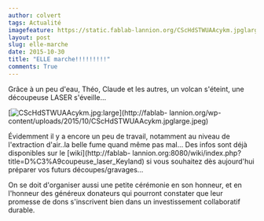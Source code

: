 ```yaml
---
author: colvert
tags: Actualité
imagefeature: https://static.fablab-lannion.org/CScHdSTWUAAcykm.jpglarge.jpeg
layout: post
slug: elle-marche
date: 2015-10-30
title: "ELLE marche!!!!!!!!!"
comments: True
---
```

Grâce à un peu d'eau, Théo, Claude et les autres, un volcan s'éteint, une
découpeuse LASER s'éveille…

[![CScHdSTWUAAcykm.jpg:large](https://static.fablab-lannion.org/CScHdSTWUAAcykm.jpglarge-1024x576.jpeg)](http://fablab-
lannion.org/wp-content/uploads/2015/10/CScHdSTWUAAcykm.jpglarge.jpeg)



Évidemment il y a encore un peu de travail, notamment au niveau de
l'extraction d'air..la belle fume quand même pas mal… Des infos sont déjà
disponibles sur le [wiki](http://fablab-
lannion.org:8080/wiki/index.php?title=D%C3%A9coupeuse_laser_Keyland) si vous
souhaitez dès aujourd'hui préparer vos futurs découpes/gravages…

On se doit d'organiser aussi une petite cérémonie en son honneur, et en
l'honneur des généreux donateurs qui pourront constater que leur promesse de
dons s'inscrivent bien dans un investissement collaboratif durable.


